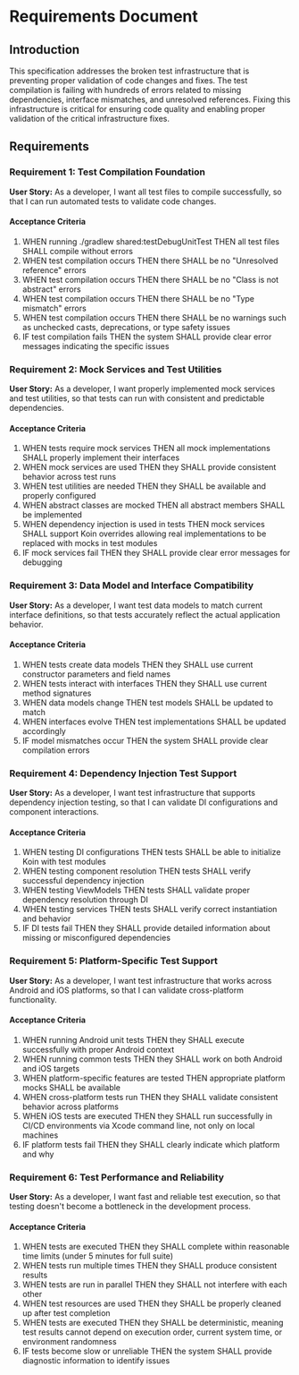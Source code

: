 # Requirements Document

## Introduction

This specification addresses the broken test infrastructure that is preventing proper validation of code changes and fixes. The test compilation is failing with hundreds of errors related to missing dependencies, interface mismatches, and unresolved references. Fixing this infrastructure is critical for ensuring code quality and enabling proper validation of the critical infrastructure fixes.

## Requirements

### Requirement 1: Test Compilation Foundation

**User Story:** As a developer, I want all test files to compile successfully, so that I can run automated tests to validate code changes.

#### Acceptance Criteria

1. WHEN running ./gradlew shared:testDebugUnitTest THEN all test files SHALL compile without errors
2. WHEN test compilation occurs THEN there SHALL be no "Unresolved reference" errors
3. WHEN test compilation occurs THEN there SHALL be no "Class is not abstract" errors  
4. WHEN test compilation occurs THEN there SHALL be no "Type mismatch" errors
5. WHEN test compilation occurs THEN there SHALL be no warnings such as unchecked casts, deprecations, or type safety issues
6. IF test compilation fails THEN the system SHALL provide clear error messages indicating the specific issues

### Requirement 2: Mock Services and Test Utilities

**User Story:** As a developer, I want properly implemented mock services and test utilities, so that tests can run with consistent and predictable dependencies.

#### Acceptance Criteria

1. WHEN tests require mock services THEN all mock implementations SHALL properly implement their interfaces
2. WHEN mock services are used THEN they SHALL provide consistent behavior across test runs
3. WHEN test utilities are needed THEN they SHALL be available and properly configured
4. WHEN abstract classes are mocked THEN all abstract members SHALL be implemented
5. WHEN dependency injection is used in tests THEN mock services SHALL support Koin overrides allowing real implementations to be replaced with mocks in test modules
6. IF mock services fail THEN they SHALL provide clear error messages for debugging

### Requirement 3: Data Model and Interface Compatibility

**User Story:** As a developer, I want test data models to match current interface definitions, so that tests accurately reflect the actual application behavior.

#### Acceptance Criteria

1. WHEN tests create data models THEN they SHALL use current constructor parameters and field names
2. WHEN tests interact with interfaces THEN they SHALL use current method signatures
3. WHEN data models change THEN test models SHALL be updated to match
4. WHEN interfaces evolve THEN test implementations SHALL be updated accordingly
5. IF model mismatches occur THEN the system SHALL provide clear compilation errors

### Requirement 4: Dependency Injection Test Support

**User Story:** As a developer, I want test infrastructure that supports dependency injection testing, so that I can validate DI configurations and component interactions.

#### Acceptance Criteria

1. WHEN testing DI configurations THEN tests SHALL be able to initialize Koin with test modules
2. WHEN testing component resolution THEN tests SHALL verify successful dependency injection
3. WHEN testing ViewModels THEN tests SHALL validate proper dependency resolution through DI
4. WHEN testing services THEN tests SHALL verify correct instantiation and behavior
5. IF DI tests fail THEN they SHALL provide detailed information about missing or misconfigured dependencies

### Requirement 5: Platform-Specific Test Support

**User Story:** As a developer, I want test infrastructure that works across Android and iOS platforms, so that I can validate cross-platform functionality.

#### Acceptance Criteria

1. WHEN running Android unit tests THEN they SHALL execute successfully with proper Android context
2. WHEN running common tests THEN they SHALL work on both Android and iOS targets
3. WHEN platform-specific features are tested THEN appropriate platform mocks SHALL be available
4. WHEN cross-platform tests run THEN they SHALL validate consistent behavior across platforms
5. WHEN iOS tests are executed THEN they SHALL run successfully in CI/CD environments via Xcode command line, not only on local machines
6. IF platform tests fail THEN they SHALL clearly indicate which platform and why

### Requirement 6: Test Performance and Reliability

**User Story:** As a developer, I want fast and reliable test execution, so that testing doesn't become a bottleneck in the development process.

#### Acceptance Criteria

1. WHEN tests are executed THEN they SHALL complete within reasonable time limits (under 5 minutes for full suite)
2. WHEN tests run multiple times THEN they SHALL produce consistent results
3. WHEN tests are run in parallel THEN they SHALL not interfere with each other
4. WHEN test resources are used THEN they SHALL be properly cleaned up after test completion
5. WHEN tests are executed THEN they SHALL be deterministic, meaning test results cannot depend on execution order, current system time, or environment randomness
6. IF tests become slow or unreliable THEN the system SHALL provide diagnostic information to identify issues